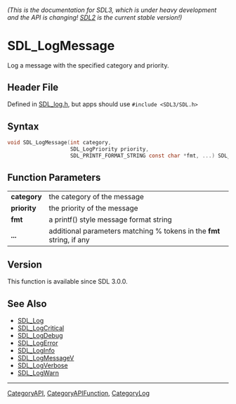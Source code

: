 ###### (This is the documentation for SDL3, which is under heavy development and the API is changing! [SDL2](https://wiki.libsdl.org/SDL2/) is the current stable version!)
# SDL_LogMessage

Log a message with the specified category and priority.

## Header File

Defined in [SDL_log.h](https://github.com/libsdl-org/SDL/blob/main/include/SDL3/SDL_log.h), but apps should use `#include <SDL3/SDL.h>`

## Syntax

```c
void SDL_LogMessage(int category,
                    SDL_LogPriority priority,
                    SDL_PRINTF_FORMAT_STRING const char *fmt, ...) SDL_PRINTF_VARARG_FUNC(3);

```

## Function Parameters

|                  |                                                                       |
| ---------------- | --------------------------------------------------------------------- |
| **category**     | the category of the message                                           |
| **priority**     | the priority of the message                                           |
| **fmt**          | a printf() style message format string                                |
| **...**          | additional parameters matching % tokens in the **fmt** string, if any |

## Version

This function is available since SDL 3.0.0.

## See Also

* [SDL_Log](SDL_Log)
* [SDL_LogCritical](SDL_LogCritical)
* [SDL_LogDebug](SDL_LogDebug)
* [SDL_LogError](SDL_LogError)
* [SDL_LogInfo](SDL_LogInfo)
* [SDL_LogMessageV](SDL_LogMessageV)
* [SDL_LogVerbose](SDL_LogVerbose)
* [SDL_LogWarn](SDL_LogWarn)

----
[CategoryAPI](CategoryAPI), [CategoryAPIFunction](CategoryAPIFunction), [CategoryLog](CategoryLog)


